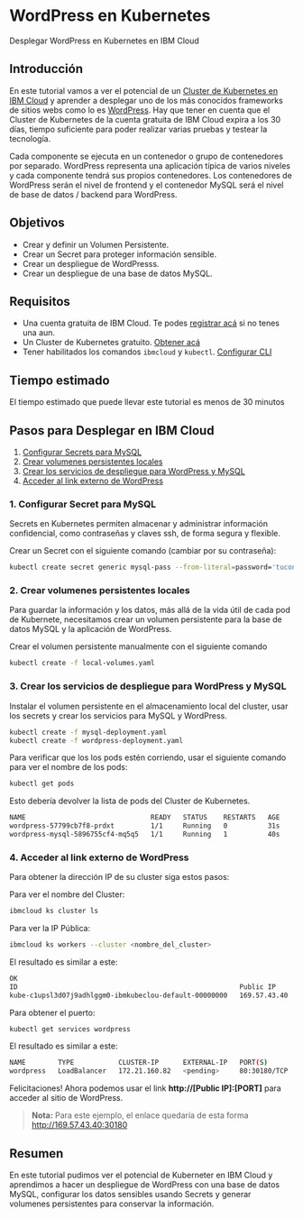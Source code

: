 # WordPress en Kubernetes
Desplegar WordPress en Kubernetes en IBM Cloud
## Introducción

En este tutorial vamos a ver el potencial de un [Cluster de Kubernetes en IBM Cloud](https://www.ibm.com/cloud/kubernetes-service) y aprender a desplegar uno de los más conocidos frameworks de sitios webs como lo es [WordPress](https://wordpress.org/). Hay que tener en cuenta que el Cluster de Kubernetes de la cuenta gratuita de IBM Cloud expira a los 30 días, tiempo suficiente para poder realizar varias pruebas y testear la tecnología.

Cada componente se ejecuta en un contenedor o grupo de contenedores por separado. WordPress representa una aplicación típica de varios niveles y cada componente tendrá sus propios contenedores. Los contenedores de WordPress serán el nivel de frontend y el contenedor MySQL será el nivel de base de datos / backend para WordPress.

## Objetivos
- Crear y definir un Volumen Persistente.
- Crear un Secret para proteger información sensible.
- Crear un despliegue de WordPresss.
- Crear un despliegue de una base de datos MySQL.

## Requisitos
- Una cuenta gratuita de IBM Cloud. Te podes [registrar acá](https://cloud.ibm.com/registration) si no tenes una aun.
- Un Cluster de Kubernetes gratuito. [Obtener acá](https://cloud.ibm.com/kubernetes/catalog/create)
- Tener habilitados los comandos `ibmcloud` y `kubectl`. [Configurar CLI](https://cloud.ibm.com/docs/containers?topic=containers-cs_cli_install)

## Tiempo estimado
El tiempo estimado que puede llevar este tutorial es menos de 30 minutos

## Pasos para Desplegar en IBM Cloud
1. [Configurar Secrets para MySQL](#1-configurar-secret-para-mysql)
2. [Crear volumenes persistentes locales](#2-crear-volumenes-persistentes-locales)
3. [Crear los servicios de despliegue para WordPress y MySQL](#3-crear-los-servicios-de-despliegue-para-wordpress-y-mysql)
4. [Acceder al link externo de WordPress](#Accessing-the-external-wordpress-link)

### 1. Configurar Secret para MySQL
Secrets en Kubernetes permiten almacenar y administrar información confidencial, como contraseñas y claves ssh, de forma segura y flexible.

Crear un Secret con el siguiente comando (cambiar por su contraseña):
```bash
kubectl create secret generic mysql-pass --from-literal=password='tucontraseniasegura'
```

### 2. Crear volumenes persistentes locales
Para guardar la información y los datos, más allá de la vida útil de cada pod de Kubernete, necesitamos crear un volumen persistente para la base de datos MySQL y la aplicación de WordPress.

Crear el volumen persistente manualmente con el siguiente comando
```bash
kubectl create -f local-volumes.yaml
```
### 3. Crear los servicios de despliegue para WordPress y MySQL
Instalar el volumen persistente en el almacenamiento local del cluster, usar los secrets y crear los servicios para MySQL y WordPress.

```bash
kubectl create -f mysql-deployment.yaml
kubectl create -f wordpress-deployment.yaml
```

Para verificar que los los pods estén corriendo, usar el siguiente comando para ver el nombre de los pods:

```bash
kubectl get pods
```

Esto debería devolver la lista de pods del Cluster de Kubernetes.

```bash
NAME                               READY   STATUS    RESTARTS   AGE
wordpress-57799cb7f8-prdxt         1/1     Running   0          31s
wordpress-mysql-5896755cf4-mq5q5   1/1     Running   1          40s
```

### 4. Acceder al link externo de WordPress
Para obtener la dirección IP de su cluster siga estos pasos:

Para ver el nombre del Cluster:
```bash
ibmcloud ks cluster ls
```
Para ver la IP Pública:
```bash
ibmcloud ks workers --cluster <nombre_del_cluster>
```
El resultado es similar a este:
```bash
OK
ID                                                       Public IP      Private IP      Flavor   State    Status   Zone    Version   
kube-c1upsl3d07j9adhlggm0-ibmkubeclou-default-00000000   169.57.43.40   10.131.75.187   free     normal   Ready
```
Para obtener el puerto:
```bash
kubectl get services wordpress
```

El resultado es similar a este:
```bash
NAME        TYPE           CLUSTER-IP      EXTERNAL-IP   PORT(S)        AGE
wordpress   LoadBalancer   172.21.160.82   <pending>     80:30180/TCP   23s
```

Felicitaciones! Ahora podemos usar el link **http://[Public IP]:[PORT]** para acceder al sitio de WordPress.

> **Nota:** Para este ejemplo, el enlace quedaría de esta forma http://169.57.43.40:30180

## Resumen

En este tutorial pudimos ver el potencial de Kuberneter en IBM Cloud y aprendimos a hacer un despliegue de WordPress con una base de datos MySQL, configurar los datos sensibles usando Secrets y generar volumenes persistentes para conservar la información.
